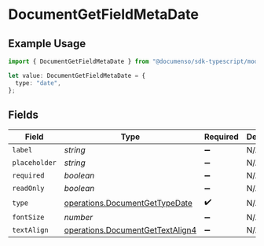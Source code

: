 # DocumentGetFieldMetaDate

## Example Usage

```typescript
import { DocumentGetFieldMetaDate } from "@documenso/sdk-typescript/models/operations";

let value: DocumentGetFieldMetaDate = {
  type: "date",
};
```

## Fields

| Field                                                                                | Type                                                                                 | Required                                                                             | Description                                                                          |
| ------------------------------------------------------------------------------------ | ------------------------------------------------------------------------------------ | ------------------------------------------------------------------------------------ | ------------------------------------------------------------------------------------ |
| `label`                                                                              | *string*                                                                             | :heavy_minus_sign:                                                                   | N/A                                                                                  |
| `placeholder`                                                                        | *string*                                                                             | :heavy_minus_sign:                                                                   | N/A                                                                                  |
| `required`                                                                           | *boolean*                                                                            | :heavy_minus_sign:                                                                   | N/A                                                                                  |
| `readOnly`                                                                           | *boolean*                                                                            | :heavy_minus_sign:                                                                   | N/A                                                                                  |
| `type`                                                                               | [operations.DocumentGetTypeDate](../../models/operations/documentgettypedate.md)     | :heavy_check_mark:                                                                   | N/A                                                                                  |
| `fontSize`                                                                           | *number*                                                                             | :heavy_minus_sign:                                                                   | N/A                                                                                  |
| `textAlign`                                                                          | [operations.DocumentGetTextAlign4](../../models/operations/documentgettextalign4.md) | :heavy_minus_sign:                                                                   | N/A                                                                                  |